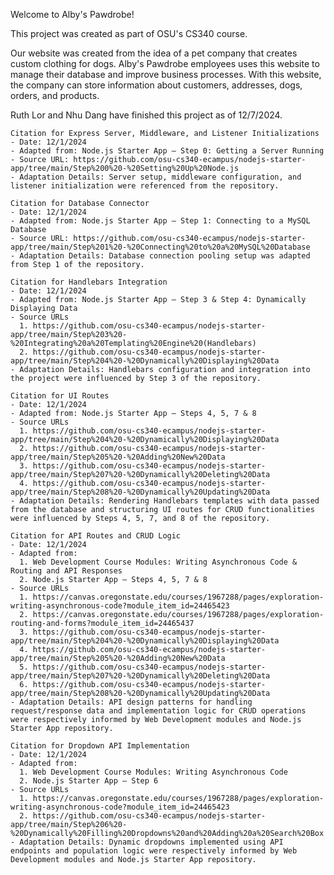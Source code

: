 Welcome to Alby's Pawdrobe!

This project was created as part of OSU's CS340 course.

Our website was created from the idea of a pet company that creates custom clothing for dogs. Alby's Pawdrobe employees uses this website to manage their database and improve business processes. With this website, the company can store information about customers, addresses, dogs, orders, and products.

Ruth Lor and Nhu Dang have finished this project as of 12/7/2024.


    Citation for Express Server, Middleware, and Listener Initializations
    - Date: 12/1/2024
    - Adapted from: Node.js Starter App – Step 0: Getting a Server Running
    - Source URL: https://github.com/osu-cs340-ecampus/nodejs-starter-app/tree/main/Step%200%20-%20Setting%20Up%20Node.js
    - Adaptation Details: Server setup, middleware configuration, and listener initialization were referenced from the repository.

    Citation for Database Connector
    - Date: 12/1/2024
    - Adapted from: Node.js Starter App – Step 1: Connecting to a MySQL Database
    - Source URL: https://github.com/osu-cs340-ecampus/nodejs-starter-app/tree/main/Step%201%20-%20Connecting%20to%20a%20MySQL%20Database
    - Adaptation Details: Database connection pooling setup was adapted from Step 1 of the repository.

    Citation for Handlebars Integration
    - Date: 12/1/2024
    - Adapted from: Node.js Starter App – Step 3 & Step 4: Dynamically Displaying Data
    - Source URLs
      1. https://github.com/osu-cs340-ecampus/nodejs-starter-app/tree/main/Step%203%20-%20Integrating%20a%20Templating%20Engine%20(Handlebars)
      2. https://github.com/osu-cs340-ecampus/nodejs-starter-app/tree/main/Step%204%20-%20Dynamically%20Displaying%20Data 
    - Adaptation Details: Handlebars configuration and integration into the project were influenced by Step 3 of the repository.

    Citation for UI Routes
    - Date: 12/1/2024
    - Adapted from: Node.js Starter App – Steps 4, 5, 7 & 8
    - Source URLs
      1. https://github.com/osu-cs340-ecampus/nodejs-starter-app/tree/main/Step%204%20-%20Dynamically%20Displaying%20Data
      2. https://github.com/osu-cs340-ecampus/nodejs-starter-app/tree/main/Step%205%20-%20Adding%20New%20Data
      3. https://github.com/osu-cs340-ecampus/nodejs-starter-app/tree/main/Step%207%20-%20Dynamically%20Deleting%20Data 
      4. https://github.com/osu-cs340-ecampus/nodejs-starter-app/tree/main/Step%208%20-%20Dynamically%20Updating%20Data
    - Adaptation Details: Rendering Handlebars templates with data passed from the database and structuring UI routes for CRUD functionalities were influenced by Steps 4, 5, 7, and 8 of the repository.

    Citation for API Routes and CRUD Logic
    - Date: 12/1/2024
    - Adapted from:
      1. Web Development Course Modules: Writing Asynchronous Code & Routing and API Responses
      2. Node.js Starter App – Steps 4, 5, 7 & 8
    - Source URLs
      1. https://canvas.oregonstate.edu/courses/1967288/pages/exploration-writing-asynchronous-code?module_item_id=24465423 
      2. https://canvas.oregonstate.edu/courses/1967288/pages/exploration-routing-and-forms?module_item_id=24465437 
      3. https://github.com/osu-cs340-ecampus/nodejs-starter-app/tree/main/Step%204%20-%20Dynamically%20Displaying%20Data
      4. https://github.com/osu-cs340-ecampus/nodejs-starter-app/tree/main/Step%205%20-%20Adding%20New%20Data
      5. https://github.com/osu-cs340-ecampus/nodejs-starter-app/tree/main/Step%207%20-%20Dynamically%20Deleting%20Data 
      6. https://github.com/osu-cs340-ecampus/nodejs-starter-app/tree/main/Step%208%20-%20Dynamically%20Updating%20Data
    - Adaptation Details: API design patterns for handling request/response data and implementation logic for CRUD operations were respectively informed by Web Development modules and Node.js Starter App repository.

    Citation for Dropdown API Implementation
    - Date: 12/1/2024
    - Adapted from: 
      1. Web Development Course Modules: Writing Asynchronous Code
      2. Node.js Starter App – Step 6
    - Source URLs
      1. https://canvas.oregonstate.edu/courses/1967288/pages/exploration-writing-asynchronous-code?module_item_id=24465423  
      2. https://github.com/osu-cs340-ecampus/nodejs-starter-app/tree/main/Step%206%20-%20Dynamically%20Filling%20Dropdowns%20and%20Adding%20a%20Search%20Box
    - Adaptation Details: Dynamic dropdowns implemented using API endpoints and population logic were respectively informed by Web Development modules and Node.js Starter App repository.
